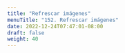 ```yaml
---
title: "Refrescar imágenes"
menuTitle: "152. Refrescar imágenes"
date: 2022-12-24T07:47:01-08:00
draft: false
weight: 40
---
```

